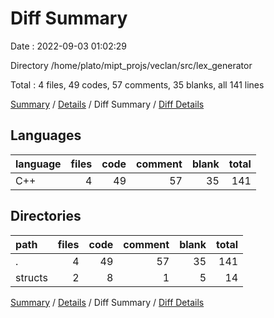 # Diff Summary

Date : 2022-09-03 01:02:29

Directory /home/plato/mipt_projs/veclan/src/lex_generator

Total : 4 files,  49 codes, 57 comments, 35 blanks, all 141 lines

[Summary](results.md) / [Details](details.md) / Diff Summary / [Diff Details](diff-details.md)

## Languages
| language | files | code | comment | blank | total |
| :--- | ---: | ---: | ---: | ---: | ---: |
| C++ | 4 | 49 | 57 | 35 | 141 |

## Directories
| path | files | code | comment | blank | total |
| :--- | ---: | ---: | ---: | ---: | ---: |
| . | 4 | 49 | 57 | 35 | 141 |
| structs | 2 | 8 | 1 | 5 | 14 |

[Summary](results.md) / [Details](details.md) / Diff Summary / [Diff Details](diff-details.md)